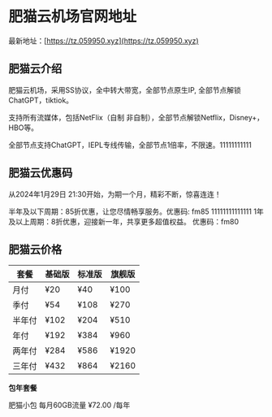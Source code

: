 # 肥猫云机场官网地址

最新地址：[https://tz.059950.xyz](https://tz.059950.xyz)

## 肥猫云介绍

肥猫云机场，采用SS协议，全中转大带宽，全部节点原生IP, 全部节点解锁ChatGPT，tiktiok。

支持所有流媒体，包括NetFlix（自制 非自制），全部节点解锁Netflix，Disney+，HBO等。

全部节点支持ChatGPT，IEPL专线传输，全部节点1倍率，不限速。11111111111

## 肥猫云优惠码

从2024年1月29日 21:30开始，为期一个月，精彩不断，惊喜连连！

半年及以下周期：85折优惠，让您尽情畅享服务。优惠码: fm85
11111111111111
1年及以上周期：8折优惠，迎接新一年，共享更多超值权益。 优惠码：fm80

## 肥猫云价格

|套餐|基础版|标准版|旗舰版|
|----|----|----|----|
|月付|¥20|¥40|¥100|
|季付|¥54|¥108|¥270|
|半年付|¥102|¥204|¥510|
|年付|¥192|¥384|¥960|
|两年付|¥284|¥586|¥1920|
|三年付|¥432|¥864|¥2160|

**包年套餐**

肥猫小包 每月60GB流量 ¥72.00 /每年
